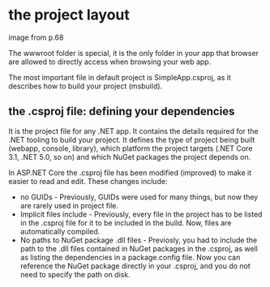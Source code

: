 # the project layout
image from p.68

The wwwroot folder is special, it is the only folder in your app that browser are allowed to directly access when browsing your web app.

The most important file in default project is SimpleApp.csproj, as it describes how to build your project (msbuild).

## the .csproj file: defining your dependencies
It is the project file for any .NET app. 
It contains the details required for the .NET tooling to build your project. 
It defines the type of project being built (webapp, console, library), which platform the project targets (.NET Core 3.1, .NET 5.0, so on) and which NuGet packages the project depends on.

In ASP.NET Core the .csproj file has been modified (improved) to make it easier to read and edit. These changes include:
* no GUIDs - Previously, GUIDs were used for many things, but now they are rarely used in project file.
* Implicit files include - Previously, every file in the project has to be listed in the .csproj file for it to be included in the build. Now, files are automatically compiled.
* No paths to NuGet package .dll files - Previosly, you had to include the path to the .dll files contained in NuGet packages in the .csproj, as well as listing the dependencies in a package.config file. Now you can reference the NuGet package directly in your .csproj, and you do not need to specify the path on disk.



